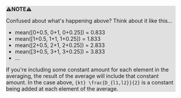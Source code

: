 <div style="margin:2em; background-color: #e0e0e0;">

<strong>⚠️NOTE️️️⚠️</strong>

Confused about what's happening above? Think about it like this...

* mean([0+0.5, 0+1, 0+0.25]) = 0.833
* mean([1+0.5, 1+1, 1+0.25]) = 1.833
* mean([2+0.5, 2+1, 2+0.25]) = 2.833
* mean([3+0.5, 3+1, 3+0.25]) = 3.833
* ...

If you're including some constant amount for each element in the averaging, the result of the average will include that constant amount. In the case above, `{kt} \frac{D_{l1,l2}}{2}` is a     constant being added at each element of the average.
</div>

